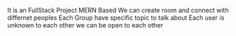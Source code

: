 It is an FullStack Project MERN Based 
We can create room and connect with differnet peoples 
Each Group have specific topic to talk about 
Each user is unknown to each other 
we can be open to each other
